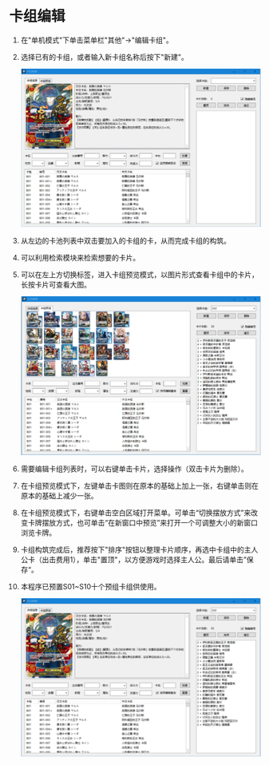 # 卡组编辑

1. 在"单机模式"下单击菜单栏"其他"→"编辑卡组"。
2. 选择已有的卡组，或者输入新卡组名称后按下"新建"。

   ![](../.gitbook/assets/deckedit.png)

3. 从左边的卡池列表中双击要加入的卡组的卡，从而完成卡组的构筑。
4. 可以利用检索模块来检索想要的卡片。
5. 可以在左上方切换标签，进入卡组预览模式，以图片形式查看卡组中的卡片，长按卡片可查看大图。

   ![](../.gitbook/assets/deckpreview.png)

6. 需要编辑卡组列表时，可以右键单击卡片，选择操作（双击卡片为删除）。
7. 在卡组预览模式下，左键单击卡图则在原本的基础上加上一张，右键单击则在原本的基础上减少一张。
8. 在卡组预览模式下，右键单击空白区域打开菜单。可单击“切换摆放方式”来改变卡牌摆放方式，也可单击“在新窗口中预览”来打开一个可调整大小的新窗口浏览卡牌。
9. 卡组构筑完成后，推荐按下"排序"按钮以整理卡片顺序，再选中卡组中的主人公卡（出击费用1），单击"置顶"，以方便游戏时选择主人公。最后请单击”保存“。
10. 本程序已预置S01~S10十个预组卡组供使用。

    ![](../.gitbook/assets/deckedit2.png)

